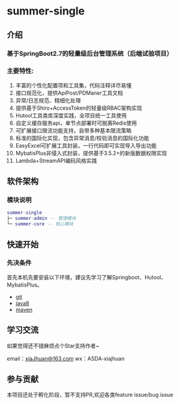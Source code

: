 # summer-single

## 介绍
### 基于SpringBoot2.7的轻量级后台管理系统（后端试验项目）
### 主要特性:
1.  丰富的个性化配置项和工具集，代码注释详尽易懂
2.  接口规范化，提供ApiPost/PDManer工具文档
3.  异常/日志规范、精细化处理
4.  提供基于Shiro+AccessToken的轻量级RBAC架构实现
5.  Hutool工具类库深度实践，全项目统一工具使用
6.  自定义缓存服务api，单节点部署时可脱离Redis使用
7.  可扩展接口限流功能支持，自带多种基本限流策略
8.  标准的国际化实现，包含异常消息/校验消息的国际化功能
9.  EasyExcel可扩展工具封装，一行代码即可实现导入导出功能
10. MybatisPlus非侵入式封装，提供基于3.5.2+的新版数据权限实现
11. Lambda+StreamAPI编码风格实践

## 软件架构
### 模块说明
```lua
summer-single
├─ summer-admin -- 管理模块
└─ summer-core -- 核心模块
```

## 快速开始
### 先决条件
首先本机先要安装以下环境，建议先学习了解Springboot、Hutool、MybatisPlus。
- [git](https://git-scm.com/)
- [java8](http://www.oracle.com/technetwork/java/javase/downloads/index.html)
- [maven](http://maven.apache.org/) 

## 学习交流
如果觉得还不错麻烦点个Star支持作者~

email：xiaJhuan@163.com
wx：ASDA-xiajhuan

## 参与贡献
本项目还处于孵化阶段，暂不支持PR,欢迎各类feature issue/bug issue
